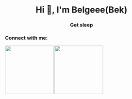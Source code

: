 <h1 align="center">Hi 👋, I'm Belgeee(Bek)</h1>
<h3 align="center">Get sleep</h3>

<h3 align="left">Connect with me:</h3>
<p align="left">
</p>

<img align="left"  height="160em" src="https://github-readme-stats-eight-theta.vercel.app/api?username=belgeee&show_icons=true&theme=algolia&include_all_commits=true&count_private=true"/>
  <img align="center"  height="160em" src="https://github-readme-stats-eight-theta.vercel.app/api/top-langs/?username=belgeee&layout=compact&langs_count=8&theme=algolia"/>

